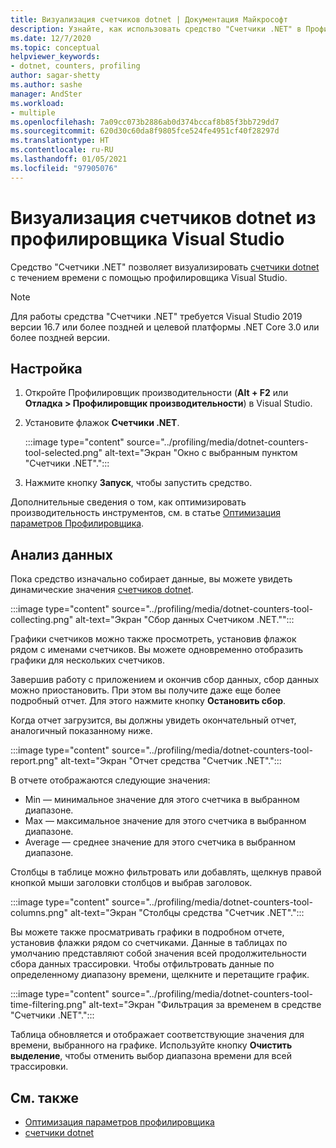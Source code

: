 ```yaml
---
title: Визуализация счетчиков dotnet | Документация Майкрософт
description: Узнайте, как использовать средство "Счетчики .NET" в Профилировщике производительности Visual Studio.
ms.date: 12/7/2020
ms.topic: conceptual
helpviewer_keywords:
- dotnet, counters, profiling
author: sagar-shetty
ms.author: sashe
manager: AndSter
ms.workload:
- multiple
ms.openlocfilehash: 7a09cc073b2886ab0d374bccaf8b85f3bb729dd7
ms.sourcegitcommit: 620d30c60da8f9805fce524fe4951cf40f28297d
ms.translationtype: HT
ms.contentlocale: ru-RU
ms.lasthandoff: 01/05/2021
ms.locfileid: "97905076"
---
```

# <a name="visualize-dotnet-counters-from-the-visual-studio-profiler"></a>Визуализация счетчиков dotnet из профилировщика Visual Studio


Средство "Счетчики .NET" позволяет визуализировать [счетчики dotnet](/dotnet/core/diagnostics/dotnet-counters) с течением времени с помощью профилировщика Visual Studio.


> [!NOTE]
> Для работы средства "Счетчики .NET" требуется Visual Studio 2019 версии 16.7 или более поздней и целевой платформы .NET Core 3.0 или более поздней версии.

## <a name="setup"></a>Настройка

1. Откройте Профилировщик производительности (**Alt + F2** или **Отладка > Профилировщик производительности**) в Visual Studio.

2. Установите флажок **Счетчики .NET**.

   :::image type="content" source="../profiling/media/dotnet-counters-tool-selected.png" alt-text="Экран &quot;Окно с выбранным пунктом &quot;Счетчики .NET&quot;.":::

3. Нажмите кнопку **Запуск**, чтобы запустить средство.

Дополнительные сведения о том, как оптимизировать производительность инструментов, см. в статье [Оптимизация параметров Профилировщика](../profiling/optimize-profiler-settings.md).


## <a name="understand-your-data"></a>Анализ данных

Пока средство изначально собирает данные, вы можете увидеть динамические значения [счетчиков dotnet](/dotnet/core/diagnostics/dotnet-counters).

:::image type="content" source="../profiling/media/dotnet-counters-tool-collecting.png" alt-text="Экран &quot;Сбор данных Счетчиком .NET.&quot;":::

Графики счетчиков можно также просмотреть, установив флажок рядом с именами счетчиков. Вы можете одновременно отобразить графики для нескольких счетчиков.


Завершив работу с приложением и окончив сбор данных, сбор данных можно приостановить. При этом вы получите даже еще более подробный отчет. Для этого нажмите кнопку **Остановить сбор**.


Когда отчет загрузится, вы должны увидеть окончательный отчет, аналогичный показанному ниже.

:::image type="content" source="../profiling/media/dotnet-counters-tool-report.png" alt-text="Экран &quot;Отчет средства &quot;Счетчик .NET&quot;.":::

В отчете отображаются следующие значения:

- Min — минимальное значение для этого счетчика в выбранном диапазоне.
- Max — максимальное значение для этого счетчика в выбранном диапазоне.
- Average — среднее значение для этого счетчика в выбранном диапазоне.

Столбцы в таблице можно фильтровать или добавлять, щелкнув правой кнопкой мыши заголовки столбцов и выбрав заголовок.

:::image type="content" source="../profiling/media/dotnet-counters-tool-columns.png" alt-text="Экран &quot;Столбцы средства &quot;Счетчик .NET&quot;.":::

Вы можете также просматривать графики в подробном отчете, установив флажки рядом со счетчиками. Данные в таблицах по умолчанию представляют собой значения всей продолжительности сбора данных трассировки. Чтобы отфильтровать данные по определенному диапазону времени, щелкните и перетащите график.

:::image type="content" source="../profiling/media/dotnet-counters-tool-time-filtering.png" alt-text="Экран &quot;Фильтрация за временем в средстве &quot;Счетчики .NET&quot;.":::

Таблица обновляется и отображает соответствующие значения для времени, выбранного на графике. Используйте кнопку **Очистить выделение**, чтобы отменить выбор диапазона времени для всей трассировки.


## <a name="see-also"></a>См. также

- [Оптимизация параметров профилировщика](../profiling/optimize-profiler-settings.md)
- [счетчики dotnet](/dotnet/core/diagnostics/dotnet-counters)

